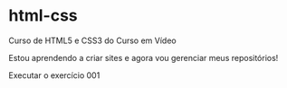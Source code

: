 # html-css
 Curso de HTML5 e CSS3 do Curso em Vídeo

 Estou aprendendo a criar sites e agora vou gerenciar meus repositórios!

 <a hef="https://thiago-bianco.github.io/html-css/exercicios/ex005/index.html">Executar o exercício 001</a>
